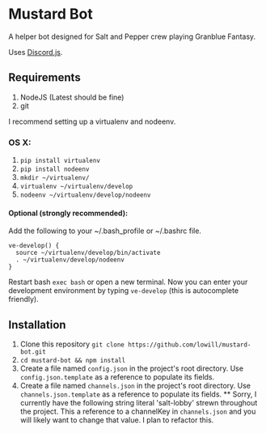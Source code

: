 # Mustard Bot

A helper bot designed for Salt and Pepper crew playing Granblue Fantasy.

Uses [Discord.js](https://discord.js.org/#/).

## Requirements
1. NodeJS (Latest should be fine)
2. git

I recommend setting up a virtualenv and nodeenv.

### OS X:
1. ``pip install virtualenv``
2. ``pip install nodeenv``
3. ``mkdir ~/virtualenv/``
4. ``virtualenv ~/virtualenv/develop``
5. ``nodeenv ~/virtualenv/develop/nodeenv``

#### Optional (strongly recommended):
Add the following to your ~/.bash_profile or ~/.bashrc file.
```
ve-develop() {
  source ~/virtualenv/develop/bin/activate
  . ~/virtualenv/develop/nodeenv
}
```

Restart bash ``exec bash`` or open a new terminal.
Now you can enter your development environment by typing ``ve-develop`` (this is autocomplete friendly).

## Installation
1. Clone this repository ``git clone https://github.com/lowill/mustard-bot.git``
2. ``cd mustard-bot && npm install``
3. Create a file named ``config.json`` in the project's root directory.  Use ``config.json.template`` as a reference to populate its fields.
4. Create a file named ``channels.json`` in the project's root directory.  Use ``channels.json.template`` as a reference to populate its fields.
  ** Sorry, I currently have the following string literal 'salt-lobby' strewn throughout the project.  This a reference to a channelKey in ``channels.json`` and you will likely want to change that value.  I plan to refactor this.